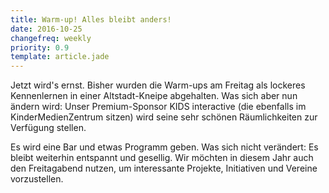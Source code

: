 ```yaml
---
title: Warm-up! Alles bleibt anders!
date: 2016-10-25
changefreq: weekly
priority: 0.9
template: article.jade
---
```


Jetzt wird's ernst. Bisher wurden die Warm-ups am Freitag als lockeres Kennenlernen in einer Altstadt-Kneipe abgehalten. Was sich aber nun ändern wird: Unser Premium-Sponsor KIDS interactive (die ebenfalls im KinderMedienZentrum sitzen) wird seine sehr schönen Räumlichkeiten zur Verfügung stellen.

Es wird eine Bar und etwas Programm geben. Was sich nicht verändert: Es bleibt weiterhin entspannt und gesellig. Wir möchten in diesem Jahr auch den Freitagabend nutzen, um interessante Projekte, Initiativen und Vereine vorzustellen.